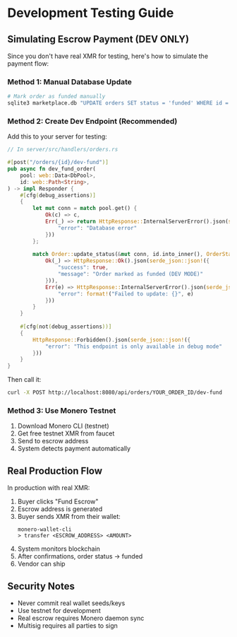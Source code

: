 # Development Testing Guide

## Simulating Escrow Payment (DEV ONLY)

Since you don't have real XMR for testing, here's how to simulate the payment flow:

### Method 1: Manual Database Update

```bash
# Mark order as funded manually
sqlite3 marketplace.db "UPDATE orders SET status = 'funded' WHERE id = 'YOUR_ORDER_ID';"
```

### Method 2: Create Dev Endpoint (Recommended)

Add this to your server for testing:

```rust
// In server/src/handlers/orders.rs

#[post("/orders/{id}/dev-fund")]
pub async fn dev_fund_order(
    pool: web::Data<DbPool>,
    id: web::Path<String>,
) -> impl Responder {
    #[cfg(debug_assertions)]
    {
        let mut conn = match pool.get() {
            Ok(c) => c,
            Err(_) => return HttpResponse::InternalServerError().json(serde_json::json!({
                "error": "Database error"
            }))
        };
        
        match Order::update_status(&mut conn, id.into_inner(), OrderStatus::Funded) {
            Ok(_) => HttpResponse::Ok().json(serde_json::json!({
                "success": true,
                "message": "Order marked as funded (DEV MODE)"
            })),
            Err(e) => HttpResponse::InternalServerError().json(serde_json::json!({
                "error": format!("Failed to update: {}", e)
            }))
        }
    }
    
    #[cfg(not(debug_assertions))]
    {
        HttpResponse::Forbidden().json(serde_json::json!({
            "error": "This endpoint is only available in debug mode"
        }))
    }
}
```

Then call it:
```bash
curl -X POST http://localhost:8080/api/orders/YOUR_ORDER_ID/dev-fund
```

### Method 3: Use Monero Testnet

1. Download Monero CLI (testnet)
2. Get free testnet XMR from faucet
3. Send to escrow address
4. System detects payment automatically

## Real Production Flow

In production with real XMR:

1. Buyer clicks "Fund Escrow"
2. Escrow address is generated
3. Buyer sends XMR from their wallet:
   ```
   monero-wallet-cli
   > transfer <ESCROW_ADDRESS> <AMOUNT>
   ```
4. System monitors blockchain
5. After confirmations, order status → funded
6. Vendor can ship

## Security Notes

- Never commit real wallet seeds/keys
- Use testnet for development
- Real escrow requires Monero daemon sync
- Multisig requires all parties to sign
